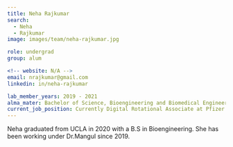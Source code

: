 ```yaml
---
title: Neha Rajkumar
search:
  - Neha
  - Rajkumar
image: images/team/neha-rajkumar.jpg

role: undergrad
group: alum

<!-- website: N/A -->
email: nrajkumar@gmail.com 
linkedin: in/neha-rajkumar

lab_member_years: 2019 - 2021
alma_mater: Bachelor of Science, Bioengineering and Biomedical Engineering, University of California, Los Angeles
current_job_position: Currently Digital Rotational Associate at Pfizer
---
```


Neha graduated from UCLA in 2020 with a B.S in Bioengineering. She has been working under Dr.Mangul since 2019. 
	
